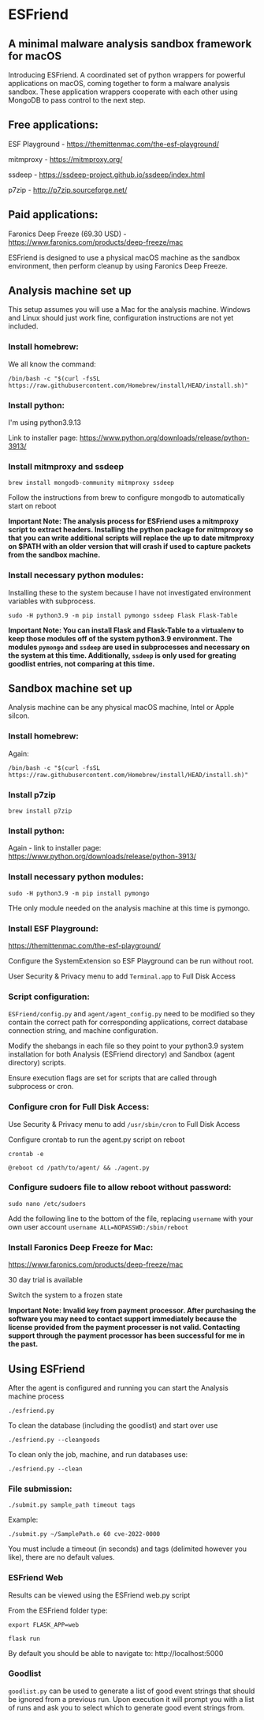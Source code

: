 # ESFriend
## A minimal malware analysis sandbox framework for macOS

Introducing ESFriend. A coordinated set of python wrappers for powerful applications on macOS, coming together to form a malware analysis sandbox. These application wrappers cooperate with each other using MongoDB to pass control to the next step.


## Free applications:
ESF Playground - https://themittenmac.com/the-esf-playground/

mitmproxy - https://mitmproxy.org/

ssdeep - https://ssdeep-project.github.io/ssdeep/index.html

p7zip - http://p7zip.sourceforge.net/


## Paid applications:
Faronics Deep Freeze (69.30 USD) - https://www.faronics.com/products/deep-freeze/mac

ESFriend is designed to use a physical macOS machine as the sandbox environment, then perform cleanup by using Faronics Deep Freeze.


## Analysis machine set up
This setup assumes you will use a Mac for the analysis machine. Windows and Linux should just work fine, configuration instructions are not yet included.


### Install homebrew:
We all know the command:

`/bin/bash -c "$(curl -fsSL https://raw.githubusercontent.com/Homebrew/install/HEAD/install.sh)"`


### Install python:
I'm using python3.9.13

Link to installer page:
https://www.python.org/downloads/release/python-3913/


### Install mitmproxy and ssdeep
`brew install mongodb-community mitmproxy ssdeep`

Follow the instructions from brew to configure mongodb to automatically start on reboot

**Important Note: The analysis process for ESFriend uses a mitmproxy script to extract headers. Installing the python package for mitmproxy so that you can write additional scripts will replace the up to date mitmproxy on $PATH with an older version that will crash if used to capture packets from the sandbox machine.**


### Install necessary python modules:
Installing these to the system because I have not investigated environment variables with subprocess.

`sudo -H python3.9 -m pip install pymongo ssdeep Flask Flask-Table`

**Important Note: You can install Flask and Flask-Table to a virtualenv to keep those modules off of the system python3.9 environment. The modules `pymongo` and `ssdeep` are used in subprocesses and necessary on the system at this time. Additionally, `ssdeep` is only used for greating goodlist entries, not comparing at this time.**


## Sandbox machine set up
Analysis machine can be any physical macOS machine, Intel or Apple silcon.


### Install homebrew:
Again:

`/bin/bash -c "$(curl -fsSL https://raw.githubusercontent.com/Homebrew/install/HEAD/install.sh)"`


### Install p7zip

`brew install p7zip`


### Install python:
Again - link to installer page:
https://www.python.org/downloads/release/python-3913/


### Install necessary python modules:

`sudo -H python3.9 -m pip install pymongo`

THe only module needed on the analysis machine at this time is pymongo.


### Install ESF Playground:
https://themittenmac.com/the-esf-playground/

Configure the SystemExtension so ESF Playground can be run without root.

User Security & Privacy menu to add `Terminal.app` to Full Disk Access


### Script configuration:
`ESFriend/config.py` and `agent/agent_config.py` need to be modified so they contain the correct path for corresponding applications, correct database connection string, and machine configuration.

Modify the shebangs in each file so they point to your python3.9 system installation for both Analysis (ESFriend directory) and Sandbox (agent directory) scripts.

Ensure execution flags are set for scripts that are called through subprocess or cron.


### Configure cron for Full Disk Access:
Use Security & Privacy menu to add `/usr/sbin/cron` to Full Disk Access

Configure crontab to run the agent.py script on reboot

`crontab -e`

`@reboot cd /path/to/agent/ && ./agent.py`


### Configure sudoers file to allow reboot without password:
`sudo nano /etc/sudoers`

Add the following line to the bottom of the file, replacing `username` with your own user account
`username ALL=NOPASSWD:/sbin/reboot`


### Install Faronics Deep Freeze for Mac:
https://www.faronics.com/products/deep-freeze/mac

30 day trial is available

Switch the system to a frozen state

**Important Note: Invalid key from payment processor. After purchasing the software you may need to contact support immediately because the license provided from the payment processer is not valid. Contacting support through the payment processor has been successful for me in the past.**


## Using ESFriend
After the agent is configured and running you can start the Analysis machine process

`./esfriend.py`

To clean the database (including the goodlist) and start over use

`./esfriend.py --cleangoods`

To clean only the job, machine, and run databases use:

`./esfriend.py --clean`


### File submission:
`./submit.py sample_path timeout tags`

Example:

`./submit.py ~/SamplePath.o 60 cve-2022-0000`

You must include a timeout (in seconds) and tags (delimited however you like), there are no default values.

### ESFriend Web
Results can be viewed using the ESFriend web.py script

From the ESFriend folder type:

`export FLASK_APP=web`

`flask run`

By default you should be able to navigate to:
http://localhost:5000


### Goodlist
`goodlist.py` can be used to generate a list of good event strings that should be ignored from a previous run. Upon execution it will prompt you with a list of runs and ask you to select which to generate good event strings from.
